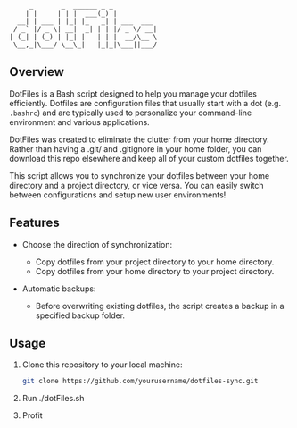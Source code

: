 ```
     _       _  ______ _ _           
    | |     | | |  ___(_) |          
  __| | ___ | |_| |_   _| | ___  ___ 
 / _` |/ _ \| __|  _| | | |/ _ \/ __|
| (_| | (_) | |_| |   | | |  __/\__ \
 \__,_|\___/ \__\_|   |_|_|\___||___/
```

## Overview

DotFiles is a Bash script designed to help you manage your dotfiles efficiently. Dotfiles are configuration files that usually start with a dot (e.g. `.bashrc`) and are typically used to personalize your command-line environment and various applications.

DotFiles was created to eliminate the clutter from your home directory. Rather than having a .git/ and .gitignore in your home folder, you can download this repo elsewhere and keep all of your custom dotfiles together.

This script allows you to synchronize your dotfiles between your home directory and a project directory, or vice versa. You can easily switch between configurations and setup new user environments!

## Features

- Choose the direction of synchronization:
  - Copy dotfiles from your project directory to your home directory.
  - Copy dotfiles from your home directory to your project directory.

- Automatic backups:
  - Before overwriting existing dotfiles, the script creates a backup in a specified backup folder.

## Usage

1. Clone this repository to your local machine:

   ```bash
   git clone https://github.com/yourusername/dotfiles-sync.git

2. Run ./dotFiles.sh

3. Profit
